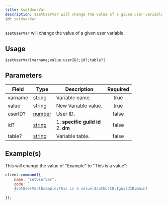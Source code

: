 ```yaml
---
title: $setUserVar
description: $setUserVar will change the value of a given user variable.
id: setUserVar
---
```


`$setUserVar` will change the value of a given user variable.

## Usage

```aoi
$setUserVar[varname;value;userID?;id?;table?]
```

## Parameters

| Field   | Type                                                                                              | Description                               | Required |
| ------- | ------------------------------------------------------------------------------------------------- | ----------------------------------------- | :------: |
| varname | [string](https://developer.mozilla.org/en-US/docs/Web/JavaScript/Reference/Global_Objects/String) | Variable name.                            |   true   |
| value   | [string](https://developer.mozilla.org/en-US/docs/Web/JavaScript/Reference/Global_Objects/String) | New Variable value.                       |   true   |
| userID? | [number](https://developer.mozilla.org/en-US/docs/Web/JavaScript/Reference/Global_Objects/Number) | User ID.                                  |  false   |
| id?     | [string](https://developer.mozilla.org/en-US/docs/Web/JavaScript/Reference/Global_Objects/String) | 1. **specific guild id** <br /> 2. **dm** |  false   |
| table?  | [string](https://developer.mozilla.org/en-US/docs/Web/JavaScript/Reference/Global_Objects/String) | Variable table.                           |  false   |

## Example(s)

This will change the value of "Example" to "This is a value":

```javascript
client.command({
    name: "setUserVar",
    code: `
    $setUserVar[Example;This is a value;$authorID;$guildID;main]
    `
});
```
